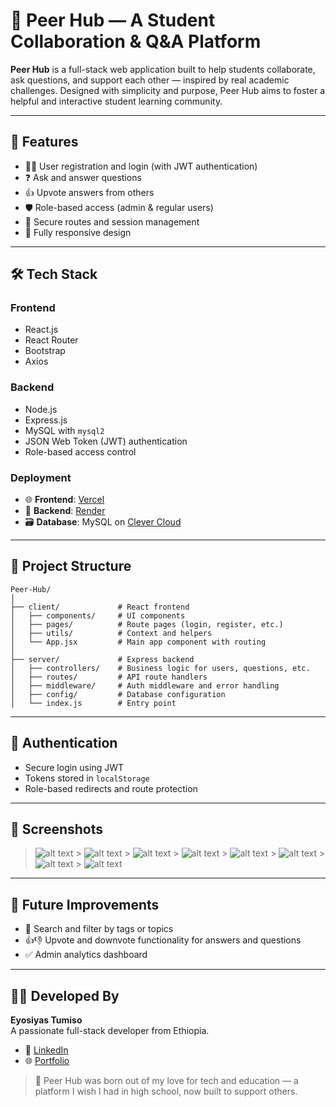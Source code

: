 # 🧠 Peer Hub — A Student Collaboration & Q&A Platform

**Peer Hub** is a full-stack web application built to help students collaborate, ask questions, and support each other — inspired by real academic challenges. Designed with simplicity and purpose, Peer Hub aims to foster a helpful and interactive student learning community.

---

## 🚀 Features

- 🧑‍🎓 User registration and login (with JWT authentication)
- ❓ Ask and answer questions
- 👍 Upvote answers from others
- 🛡️ Role-based access (admin & regular users)
- 🔐 Secure routes and session management
- 📱 Fully responsive design

---

## 🛠️ Tech Stack

### Frontend

- React.js
- React Router
- Bootstrap
- Axios

### Backend

- Node.js
- Express.js
- MySQL with `mysql2`
- JSON Web Token (JWT) authentication
- Role-based access control

### Deployment

- 🌐 **Frontend**: [Vercel](https://vercel.com)
- 🧠 **Backend**: [Render](https://render.com)
- 🗃️ **Database**: MySQL on [Clever Cloud](https://www.clever-cloud.com)

---

## 📁 Project Structure

```
Peer-Hub/
│
├── client/             # React frontend
│   ├── components/     # UI components
│   ├── pages/          # Route pages (login, register, etc.)
│   ├── utils/          # Context and helpers
│   └── App.jsx         # Main app component with routing
│
├── server/             # Express backend
│   ├── controllers/    # Business logic for users, questions, etc.
│   ├── routes/         # API route handlers
│   ├── middleware/     # Auth middleware and error handling
│   ├── config/         # Database configuration
│   └── index.js        # Entry point
```

---

## 🔐 Authentication

- Secure login using JWT
- Tokens stored in `localStorage`
- Role-based redirects and route protection

---

## 📸 Screenshots

> ![alt text](landing.png) > ![alt text](login.png) > ![alt text](createQ.png) > ![alt text](singleQ.png) > ![alt text](adminDashboard.png) > ![alt text](profile.png) > ![alt text](UserDetail.png) > ![alt text](uselList.png)

---

## 📍 Future Improvements

- 🔎 Search and filter by tags or topics
- 👍👎 Upvote and downvote functionality for answers and questions
- ✅ Admin analytics dashboard

---

## 👨‍💻 Developed By

**Eyosiyas Tumiso**  
A passionate full-stack developer from Ethiopia.

- 🔗 [LinkedIn](https://www.linkedin.com/in/eyosiyas-tumiso/)
- 🌐 [Portfolio](https://eyoas-dev.vercel.app)

> 🙌 Peer Hub was born out of my love for tech and education — a platform I wish I had in high school, now built to support others.
